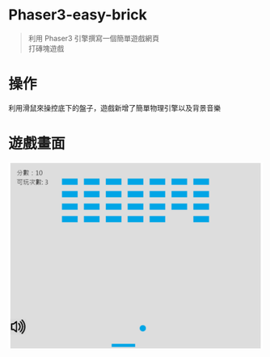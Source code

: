 # Phaser3-easy-brick
> 利用 Phaser3 引擎撰寫一個簡單遊戲網頁  
> 打磚塊遊戲
# 操作
利用滑鼠來操控底下的盤子，遊戲新增了簡單物理引擎以及背景音樂
# 遊戲畫面
![img](https://github.com/a0911078037/Phaer3-easy-brick/blob/main/git_img/game.png)

